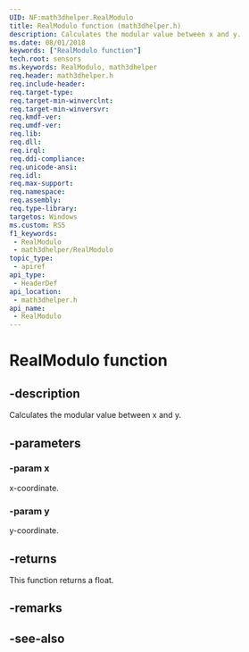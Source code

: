 ```yaml
---
UID: NF:math3dhelper.RealModulo
title: RealModulo function (math3dhelper.h)
description: Calculates the modular value between x and y.
ms.date: 08/01/2018
keywords: ["RealModulo function"]
tech.root: sensors
ms.keywords: RealModulo, math3dhelper
req.header: math3dhelper.h
req.include-header: 
req.target-type: 
req.target-min-winverclnt: 
req.target-min-winversvr: 
req.kmdf-ver: 
req.umdf-ver: 
req.lib: 
req.dll: 
req.irql: 
req.ddi-compliance: 
req.unicode-ansi: 
req.idl: 
req.max-support: 
req.namespace: 
req.assembly: 
req.type-library: 
targetos: Windows
ms.custom: RS5
f1_keywords:
 - RealModulo
 - math3dhelper/RealModulo
topic_type:
 - apiref
api_type:
 - HeaderDef
api_location:
 - math3dhelper.h
api_name:
 - RealModulo
---
```


# RealModulo function


## -description

Calculates the modular value between x and y.

## -parameters

### -param x

x-coordinate.

### -param y

y-coordinate.

## -returns

This function returns a float.

## -remarks

## -see-also

